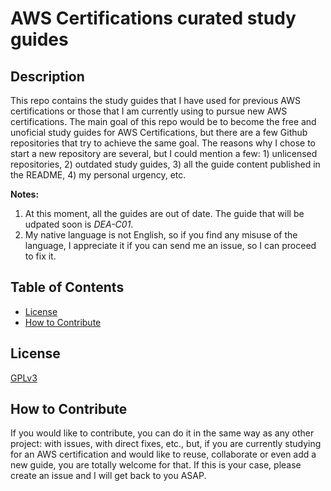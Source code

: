 # AWS Certifications curated study guides

## Description

This repo contains the study guides that I have used for previous AWS certifications or those that I am currently using to pursue new AWS certifications.  The main goal of this repo would be to become the free and unoficial study guides for AWS Certifications, but there are a few Github repositories that try to achieve the same goal.  The reasons why I chose to start a new repository are several, but I could mention a few: 1) unlicensed repositories, 2) outdated study guides, 3) all the guide content published in the README, 4) my personal urgency, etc.

**Notes:**

1. At this moment, all the guides are out of date.  The guide that will be udpated soon is *DEA-C01*.
2. My native language is not English, so if you find any misuse of the language, I appreciate it if you can send me an issue, so I can proceed to fix it.


## Table of Contents

- [License](#license)
- [How to Contribute](#how-to-contribute)

## License

[GPLv3](LICENSE)

## How to Contribute

If you would like to contribute, you can do it in the same way as any other project: with issues, with direct fixes, etc., but, if you are currently studying for an AWS certification and would like to reuse, collaborate or even add a new guide, you are totally welcome for that.  If this is your case, please create an issue and I will get back to you ASAP.

